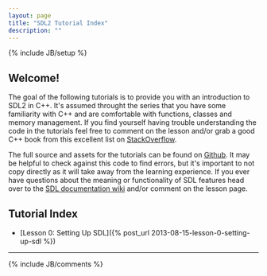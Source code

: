 ```yaml
---
layout: page
title: "SDL2 Tutorial Index"
description: ""
---
```

{% include JB/setup %}

Welcome!
-
The goal of the following tutorials is to provide you with an introduction to SDL2 in C++. It's assumed
throught the series that you have some familiarity with C++ and are comfortable with functions, classes
and memory management. If you find yourself having trouble understanding the code in the tutorials
feel free to comment on the lesson and/or grab a good C++ book from this excellent list on
[StackOverflow](http://stackoverflow.com/questions/388242/the-definitive-c-book-guide-and-list).

The full source and assets for the tutorials can be found on [Github](https://github.com/Twinklebear/TwinklebearDev-Lessons). It may be helpful to check against this code to find errors, but it's important to not copy
directly as it will take away from the learning experience. If you ever have questions about the meaning
or functionality of SDL features head over to the [SDL documentation wiki](http://wiki.libsdl.org/moin.fcg/FrontPage) and/or comment on the lesson page.

Tutorial Index
-
- [Lesson 0: Setting Up SDL]({% post_url 2013-08-15-lesson-0-setting-up-sdl %})

<hr>
{% include JB/comments %}

